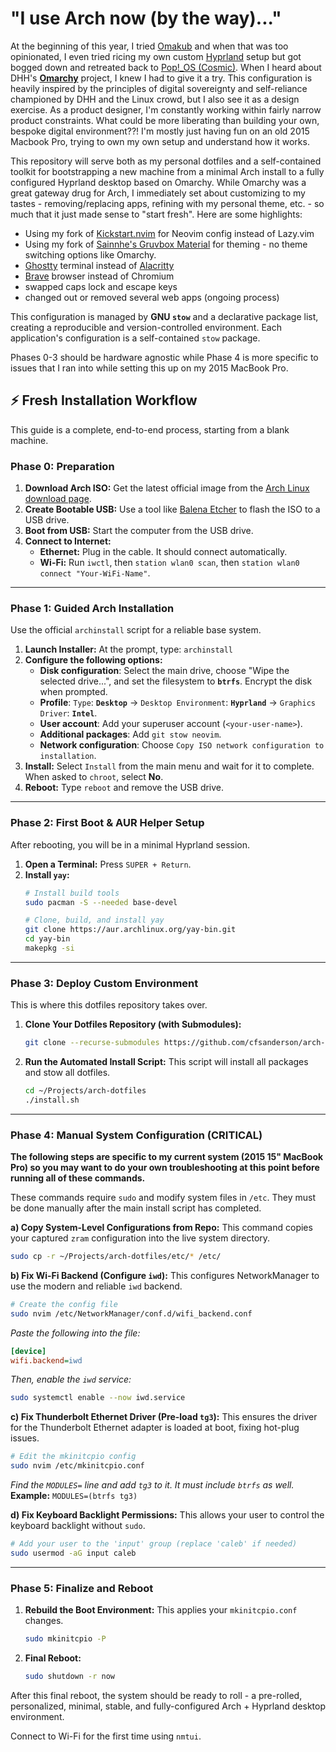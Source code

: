 # "I use Arch now (by the way)..."

At the beginning of this year, I tried [Omakub](https://omakub.org/) and when that was too opinionated, I even tried ricing my own custom [Hyprland](https://hypr.land/) setup but got bogged down and retreated back to [Pop!_OS (Cosmic)](https://system76.com/cosmic/). When I heard about DHH's **[Omarchy](https://github.com/basecamp/omarchy)** project, I knew I had to give it a try. This configuration is heavily inspired by the principles of digital sovereignty and self-reliance championed by DHH and the Linux crowd, but I also see it as a design exercise. As a product designer, I'm constantly working within fairly narrow product constraints. What could be more liberating than building your own, bespoke digital environment??! I'm mostly just having fun on an old 2015 Macbook Pro, trying to own my own setup and understand how it works.

This repository will serve both as my personal dotfiles and a self-contained toolkit for bootstrapping a new machine from a minimal Arch install to a fully configured Hyprland desktop based on Omarchy. While Omarchy was a great gateway drug for Arch, I immediately set about customizing to my tastes - removing/replacing apps, refining with my personal theme, etc. - so much that it just made sense to "start fresh". Here are some highlights:

- Using my fork of [Kickstart.nvim](https://github.com/cfsanderson/kickstart-cfs.nvim) for Neovim config instead of Lazy.vim
- Using my fork of [Sainnhe's Gruvbox Material](https://github.com/cfsanderson/cfs-gruvbox-material) for theming - no theme switching options like Omarchy.
- [Ghostty](https://ghostty.org/) terminal instead of [Alacritty](https://alacritty.org/)
- [Brave](https://brave.com/) browser instead of Chromium
- swapped caps lock and escape keys
- changed out or removed several web apps (ongoing process)

This configuration is managed by **GNU `stow`** and a declarative package list, creating a reproducible and version-controlled environment. Each application's configuration is a self-contained `stow` package.

Phases 0-3 should be hardware agnostic while Phase 4 is more specific to issues that I ran into while setting this up on my 2015 MacBook Pro.

## ⚡ Fresh Installation Workflow

This guide is a complete, end-to-end process, starting from a blank machine.

### Phase 0: Preparation

1.  **Download Arch ISO:** Get the latest official image from the [Arch Linux download page](https://archlinux.org/download/).
2.  **Create Bootable USB:** Use a tool like [Balena Etcher](https://www.balena.io/etcher/) to flash the ISO to a USB drive.
3.  **Boot from USB:** Start the computer from the USB drive.
4.  **Connect to Internet:**
    *   **Ethernet:** Plug in the cable. It should connect automatically.
    *   **Wi-Fi:** Run `iwctl`, then `station wlan0 scan`, then `station wlan0 connect "Your-WiFi-Name"`.

---

### Phase 1: Guided Arch Installation

Use the official `archinstall` script for a reliable base system.

1.  **Launch Installer:** At the prompt, type: `archinstall`
2.  **Configure the following options:**
    *   **Disk configuration**: Select the main drive, choose "Wipe the selected drive...", and set the filesystem to **`btrfs`**. Encrypt the disk when prompted.
    *   **Profile**: `Type`: **`Desktop`** -> `Desktop Environment`: **`Hyprland`** -> `Graphics Driver`: **`Intel`**.
    *   **User account**: Add your superuser account (`<your-user-name>`).
    *   **Additional packages**: Add `git stow neovim`.
    *   **Network configuration**: Choose `Copy ISO network configuration to installation`.
3.  **Install:** Select `Install` from the main menu and wait for it to complete. When asked to `chroot`, select **No**.
4.  **Reboot:** Type `reboot` and remove the USB drive.

---

### Phase 2: First Boot & AUR Helper Setup

After rebooting, you will be in a minimal Hyprland session.

1.  **Open a Terminal:** Press `SUPER + Return`.
2.  **Install `yay`:**
    ```bash
    # Install build tools
    sudo pacman -S --needed base-devel

    # Clone, build, and install yay
    git clone https://aur.archlinux.org/yay-bin.git
    cd yay-bin
    makepkg -si
    ```

---

### Phase 3: Deploy Custom Environment

This is where this dotfiles repository takes over.

1.  **Clone Your Dotfiles Repository (with Submodules):**
    ```bash
    git clone --recurse-submodules https://github.com/cfsanderson/arch-dotfiles.git ~/Projects/arch-dotfiles
    ```

2.  **Run the Automated Install Script:**
    This script will install all packages and stow all dotfiles.
    ```bash
    cd ~/Projects/arch-dotfiles
    ./install.sh
    ```

---

### Phase 4: Manual System Configuration (CRITICAL)

**The following steps are specific to my current system (2015 15" MacBook Pro) so you may want to do your own troubleshooting at this point before running all of these commands.** 

These commands require `sudo` and modify system files in `/etc`. They must be done manually after the main install script has completed.

**a) Copy System-Level Configurations from Repo:**
This command copies your captured `zram` configuration into the live system directory.
```bash
sudo cp -r ~/Projects/arch-dotfiles/etc/* /etc/
```

**b) Fix Wi-Fi Backend (Configure `iwd`):**
This configures NetworkManager to use the modern and reliable `iwd` backend.
```bash
# Create the config file
sudo nvim /etc/NetworkManager/conf.d/wifi_backend.conf
```
*Paste the following into the file:*
```ini
[device]
wifi.backend=iwd
```
*Then, enable the `iwd` service:*
```bash
sudo systemctl enable --now iwd.service
```

**c) Fix Thunderbolt Ethernet Driver (Pre-load `tg3`):**
This ensures the driver for the Thunderbolt Ethernet adapter is loaded at boot, fixing hot-plug issues.
```bash
# Edit the mkinitcpio config
sudo nvim /etc/mkinitcpio.conf
```
*Find the `MODULES=` line and add `tg3` to it. It must include `btrfs` as well.*
**Example:** `MODULES=(btrfs tg3)`

**d) Fix Keyboard Backlight Permissions:**
This allows your user to control the keyboard backlight without `sudo`.
```bash
# Add your user to the 'input' group (replace 'caleb' if needed)
sudo usermod -aG input caleb
```

---

### Phase 5: Finalize and Reboot

1.  **Rebuild the Boot Environment:** This applies your `mkinitcpio.conf` changes.
    ```bash
    sudo mkinitcpio -P
    ```
2.  **Final Reboot:**
    ```bash
    sudo shutdown -r now
    ```

After this final reboot, the system should be ready to roll - a pre-rolled, personalized, minimal, stable, and fully-configured Arch + Hyprland desktop environment.

Connect to Wi-Fi for the first time using `nmtui`.
